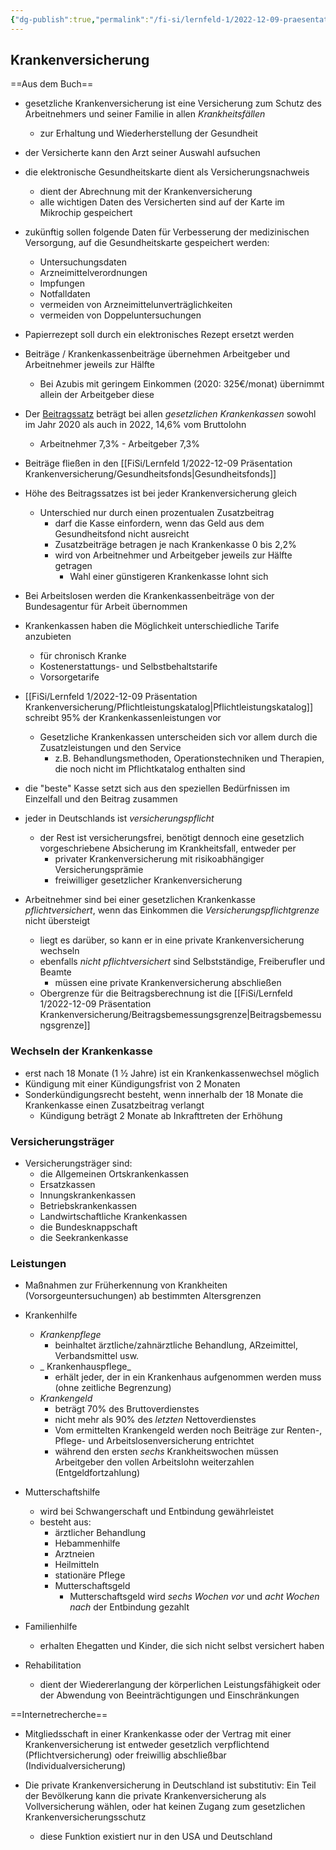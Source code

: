 ```yaml
---
{"dg-publish":true,"permalink":"/fi-si/lernfeld-1/2022-12-09-praesentation-krankenversicherung/krankenversicherung/"}
---
```



## Krankenversicherung

==Aus dem Buch==

- gesetzliche Krankenversicherung ist eine Versicherung zum Schutz des Arbeitnehmers und seiner Familie in allen _Krankheitsfällen_
	- zur Erhaltung und Wiederherstellung der Gesundheit

- der Versicherte kann den Arzt seiner Auswahl aufsuchen
- die elektronische Gesundheitskarte dient als Versicherungsnachweis
	- dient der Abrechnung mit der Krankenversicherung
	- alle wichtigen Daten des Versicherten sind auf der Karte im Mikrochip gespeichert

- zukünftig sollen folgende Daten für Verbesserung der medizinischen Versorgung, auf die Gesundheitskarte gespeichert werden:
	- Untersuchungsdaten
	- Arzneimittelverordnungen
	- Impfungen
	- Notfalldaten
	- vermeiden von Arzneimittelunverträglichkeiten
	- vermeiden von Doppeluntersuchungen

- Papierrezept soll durch ein elektronisches Rezept ersetzt werden

- Beiträge / Krankenkassenbeiträge übernehmen Arbeitgeber und Arbeitnehmer jeweils zur Hälfte
	- Bei Azubis mit geringem Einkommen (2020: 325€/monat) übernimmt allein der Arbeitgeber diese
- Der [Beitragssatz](https://www.bundesgesundheitsministerium.de/beitraege.html) beträgt bei allen _gesetzlichen Krankenkassen_ sowohl im Jahr 2020 als auch in 2022, 14,6% vom Bruttolohn
	- Arbeitnehmer 7,3% - Arbeitgeber 7,3%
- Beiträge fließen in den [[FiSi/Lernfeld 1/2022-12-09 Präsentation Krankenversicherung/Gesundheitsfonds\|Gesundheitsfonds]]
- Höhe des Beitragssatzes ist bei jeder Krankenversicherung gleich
	- Unterschied nur durch einen prozentualen Zusatzbeitrag
		- darf die Kasse einfordern, wenn das Geld aus dem Gesundheitsfond nicht ausreicht
		- Zusatzbeiträge betragen je nach Krankenkasse 0 bis 2,2%
		- wird von Arbeitnehmer und Arbeitgeber jeweils zur Hälfte getragen
			- Wahl einer günstigeren Krankenkasse lohnt sich

- Bei Arbeitslosen werden die Krankenkassenbeiträge von der Bundesagentur für Arbeit übernommen
- Krankenkassen haben die Möglichkeit unterschiedliche Tarife anzubieten
	- für chronisch Kranke
	- Kostenerstattungs- und Selbstbehaltstarife
	- Vorsorgetarife

- [[FiSi/Lernfeld 1/2022-12-09 Präsentation Krankenversicherung/Pflichtleistungskatalog\|Pflichtleistungskatalog]] schreibt 95% der Krankenkassenleistungen vor
	- Gesetzliche Krankenkassen unterscheiden sich vor allem durch die Zusatzleistungen und den Service
		- z.B. Behandlungsmethoden, Operationstechniken und Therapien, die noch nicht im Pflichtkatalog enthalten sind

- die "beste" Kasse setzt sich aus den speziellen Bedürfnissen im Einzelfall und den Beitrag zusammen

- jeder in Deutschlands ist _versicherungspflicht_
	- der Rest ist versicherungsfrei, benötigt dennoch eine gesetzlich vorgeschriebene Absicherung im Krankheitsfall, entweder per
		- privater Krankenversicherung mit risikoabhängiger Versicherungsprämie
		- freiwilliger gesetzlicher Krankenversicherung
- Arbeitnehmer sind bei einer gesetzlichen Krankenkasse _pflichtversichert_, wenn das Einkommen die _Versicherungspflichtgrenze_ nicht übersteigt
	- liegt es darüber, so kann er in eine private Krankenversicherung wechseln
	- ebenfalls _nicht pflichtversichert_ sind Selbstständige, Freiberufler und Beamte
		- müssen eine private Krankenversicherung abschließen
	- Obergrenze für die Beitragsberechnung ist die [[FiSi/Lernfeld 1/2022-12-09 Präsentation Krankenversicherung/Beitragsbemessungsgrenze\|Beitragsbemessungsgrenze]]


### Wechseln der Krankenkasse

- erst nach 18 Monate (1 ½ Jahre) ist ein Krankenkassenwechsel möglich
- Kündigung mit einer Kündigungsfrist von 2 Monaten
- Sonderkündigungsrecht besteht, wenn innerhalb der 18 Monate die Krankenkasse einen Zusatzbeitrag verlangt
	- Kündigung beträgt 2 Monate ab Inkrafttreten der Erhöhung

### Versicherungsträger

- Versicherungsträger sind:
	- die Allgemeinen Ortskrankenkassen
	- Ersatzkassen
	- Innungskrankenkassen
	- Betriebskrankenkassen
	- Landwirtschaftliche Krankenkassen
	- die Bundesknappschaft
	- die Seekrankenkasse

### Leistungen

- Maßnahmen zur Früherkennung von Krankheiten (Vorsorgeuntersuchungen) ab bestimmten Altersgrenzen

- Krankenhilfe
	- _Krankenpflege_ 
		- beinhaltet ärztliche/zahnärztliche Behandlung, ARzeimittel, Verbandsmittel usw.
	- _ Krankenhauspflege_
		- erhält jeder, der in ein Krankenhaus aufgenommen werden muss (ohne zeitliche Begrenzung)
	- _Krankengeld_
		- beträgt 70% des Bruttoverdienstes
		- nicht mehr als 90% des _letzten_ Nettoverdienstes
		- Vom ermittelten Krankengeld werden noch Beiträge zur Renten-, Pflege- und Arbeitslosenversicherung entrichtet
		- während den ersten _sechs_ Krankheitswochen müssen Arbeitgeber den vollen Arbeitslohn weiterzahlen (Entgeldfortzahlung)

- Mutterschaftshilfe
	- wird bei Schwangerschaft und Entbindung gewährleistet
	- besteht aus:
		- ärztlicher Behandlung
		- Hebammenhilfe
		- Arztneien
		- Heilmitteln
		- stationäre Pflege
		- Mutterschaftsgeld
			- Mutterschaftsgeld wird _sechs Wochen vor_ und _acht Wochen nach_ der Entbindung gezahlt

- Familienhilfe
	- erhalten Ehegatten und Kinder, die sich nicht selbst versichert haben

- Rehabilitation
	- dient der Wiedererlangung der körperlichen Leistungsfähigkeit oder der Abwendung von Beeinträchtigungen und Einschränkungen

==Internetrecherche==

- Mitgliedsschaft in einer Krankenkasse oder der Vertrag mit einer Krankenversicherung ist entweder gesetzlich verpflichtend (Pflichtversicherung) oder freiwillig abschließbar (Individualversicherung)

- Die private Krankenversicherung in Deutschland ist substitutiv: Ein Teil der Bevölkerung kann die private Krankenversicherung als Vollversicherung wählen, oder hat keinen Zugang zum gesetzlichen Krankenversicherungsschutz  
	- diese Funktion existiert nur in den USA und Deutschland